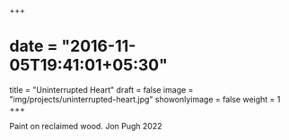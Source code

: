 +++
# date = "2016-11-05T19:41:01+05:30"
title = "Uninterrupted Heart"
draft = false
image = "img/projects/uninterrupted-heart.jpg"
showonlyimage = false
weight = 1
+++

Paint on reclaimed wood.
Jon Pugh
2022

